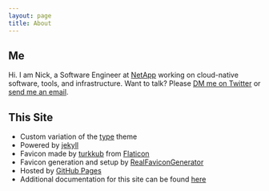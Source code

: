 ```yaml
---
layout: page
title: About
---
```


## Me

Hi. I am Nick, a Software Engineer at [NetApp](https://netapp.com) working on cloud-native software, tools, and infrastructure.
Want to talk? Please [DM me on Twitter](https://twitter.com/nickgeracehacks) or [send me an email](mailto:nickgerace@hey.com).

## This Site

- Custom variation of the [type](https://github.com/rohanchandra/type-theme) theme
- Powered by [jekyll](https://github.com/jekyll/jekyll)
- Favicon made by [turkkub](https://www.flaticon.com/authors/turkkub) from [Flaticon](https://www.flaticon.com/)
- Favicon generation and setup by [RealFaviconGenerator](https://realfavicongenerator.net)
- Hosted by [GitHub Pages](https://pages.github.com/)
- Additional documentation for this site can be found [here](https://bit.ly/IqT6zt)
